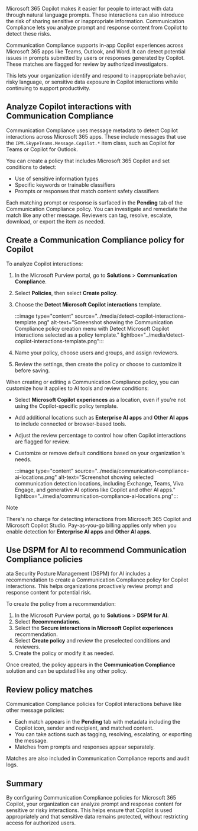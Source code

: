 Microsoft 365 Copilot makes it easier for people to interact with data through natural language prompts. These interactions can also introduce the risk of sharing sensitive or inappropriate information. Communication Compliance lets you analyze prompt and response content from Copilot to detect these risks.

Communication Compliance supports in-app Copilot experiences across Microsoft 365 apps like Teams, Outlook, and Word. It can detect potential issues in prompts submitted by users or responses generated by Copilot. These matches are flagged for review by authorized investigators.

This lets your organization identify and respond to inappropriate behavior, risky language, or sensitive data exposure in Copilot interactions while continuing to support productivity.

## Analyze Copilot interactions with Communication Compliance

Communication Compliance uses message metadata to detect Copilot interactions across Microsoft 365 apps. These include messages that use the `IPM.SkypeTeams.Message.Copilot.*` item class, such as Copilot for Teams or Copilot for Outlook.

You can create a policy that includes Microsoft 365 Copilot and set conditions to detect:

- Use of sensitive information types
- Specific keywords or trainable classifiers
- Prompts or responses that match content safety classifiers

Each matching prompt or response is surfaced in the **Pending** tab of the Communication Compliance policy. You can investigate and remediate the match like any other message. Reviewers can tag, resolve, escalate, download, or export the item as needed.

## Create a Communication Compliance policy for Copilot

To analyze Copilot interactions:

1. In the Microsoft Purview portal, go to **Solutions** > **Communication Compliance**.
1. Select **Policies**, then select **Create policy**.
1. Choose the **Detect Microsoft Copilot interactions** template.

    :::image type="content" source="../media/detect-copilot-interactions-template.png" alt-text="Screenshot showing the Communication Compliance policy creation menu with Detect Microsoft Copilot interactions selected as a policy template." lightbox="../media/detect-copilot-interactions-template.png":::

1. Name your policy, choose users and groups, and assign reviewers.
1. Review the settings, then create the policy or choose to customize it before saving.

When creating or editing a Communication Compliance policy, you can customize how it applies to AI tools and review conditions:

- Select **Microsoft Copilot experiences** as a location, even if you're not using the Copilot-specific policy template.
- Add additional locations such as **Enterprise AI apps** and **Other AI apps** to include connected or browser-based tools.
- Adjust the review percentage to control how often Copilot interactions are flagged for review.
- Customize or remove default conditions based on your organization's needs.

    :::image type="content" source="../media/communication-compliance-ai-locations.png" alt-text="Screenshot showing selected communication detection locations, including Exchange, Teams, Viva Engage, and generative AI options like Copilot and other AI apps." lightbox="../media/communication-compliance-ai-locations.png":::

> [!NOTE]
> There's no charge for detecting interactions from Microsoft 365 Copilot and Microsoft Copilot Studio. Pay-as-you-go billing applies only when you enable detection for **Enterprise AI apps** and **Other AI apps**.

## Use DSPM for AI to recommend Communication Compliance policies

ata Security Posture Management (DSPM) for AI includes a recommendation to create a Communication Compliance policy for Copilot interactions. This helps organizations proactively review prompt and response content for potential risk.

To create the policy from a recommendation:

1. In the Microsoft Purview portal, go to **Solutions** > **DSPM for AI**.
1. Select **Recommendations**.
1. Select the **Secure interactions in Microsoft Copilot experiences** recommendation.
1. Select **Create policy** and review the preselected conditions and reviewers.
1. Create the policy or modify it as needed.

Once created, the policy appears in the **Communication Compliance** solution and can be updated like any other policy.

## Review policy matches

Communication Compliance policies for Copilot interactions behave like other message policies:

- Each match appears in the **Pending** tab with metadata including the Copilot icon, sender and recipient, and matched content.
- You can take actions such as tagging, resolving, escalating, or exporting the message.
- Matches from prompts and responses appear separately.

Matches are also included in Communication Compliance reports and audit logs.

## Summary

By configuring Communication Compliance policies for Microsoft 365 Copilot, your organization can analyze prompt and response content for sensitive or risky interactions. This helps ensure that Copilot is used appropriately and that sensitive data remains protected, without restricting access for authorized users.
